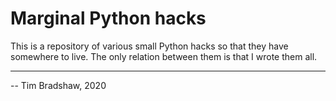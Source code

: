 # Marginal Python hacks
This is a repository of various small Python hacks so that they have
somewhere to live.  The only relation between them is that I wrote
them all.

---

-- Tim Bradshaw, 2020